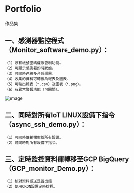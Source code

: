 # Portfolio #
作品集

## 一、感測器監控程式（Monitor_software_demo.py）： ##
    （1）設有帳號密碼權限管制功能。
    （2）可顯示感測器即時狀態。
    （3）可同時連線多台感測器。
    （4）收集的資料可轉換為報表及圖表。
    （5）可輸出報表（*.csv）及圖表（*.png）。
    （6）有異常警報功能（可開關）。
![image](https://user-images.githubusercontent.com/48218517/186460031-f6317dd1-575d-45eb-a6e0-358196e8316b.png)


## 二、同時對所有IoT LINUX設備下指令（async_ssh_demo.py）： ##
    （1）可同時傳輸檔案給所有設備。
    （2）可同時對所有設備下指令。
    
    
## 三、定時監控資料庫轉移至GCP BigQuery（GCP_monitor_Demo.py）： ##
    （1）核對資料搬送是否出錯
    （2）使用CRON設置定時排程。
